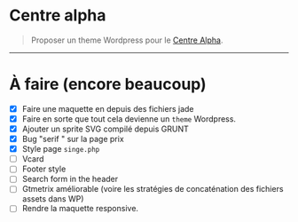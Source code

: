 # Centre alpha
> Proposer un theme Wordpress pour le [Centre Alpha](http://www.centrealfa.be/).

--------------------------------------------------------------------------------

# À faire (encore beaucoup)
- [x] Faire une maquette en depuis des fichiers jade
- [x] Faire en sorte que tout cela devienne un `theme` Wordpress.
- [x] Ajouter un sprite SVG compilé depuis GRUNT
- [x] Bug "serif " sur la page prix
- [x] Style page `singe.php`
- [ ] Vcard
- [ ] Footer style
- [ ] Search form in the header
- [ ] Gtmetrix améliorable (voire les stratégies de concaténation des fichiers assets dans WP)
- [ ] Rendre la maquette responsive.
